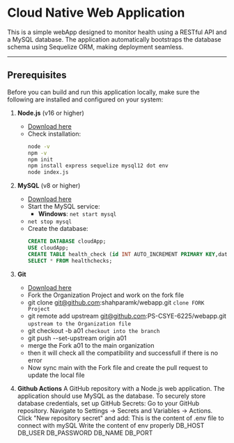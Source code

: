 # Cloud Native Web Application

This is a simple  webApp designed to monitor health using a RESTful API and a MySQL database. The application automatically bootstraps the database schema using Sequelize ORM, making deployment seamless.

---

## Prerequisites

Before you can build and run this application locally, make sure the following are installed and configured on your system:

1. **Node.js** (v16 or higher)
   - [Download here](https://nodejs.org/)
   - Check installation:
     ```bash
     node -v
     npm -v
     npm init 
     npm install express sequelize mysql12 dot env 
     node index.js 
     ```

2. **MySQL** (v8 or higher)
   - [Download here](https://dev.mysql.com/downloads/installer/)
   - Start the MySQL service:
     - **Windows**: `net start mysql`
   - `net stop mysql` 
   - Create the database:
     ```sql
     CREATE DATABASE cloudApp;
     USE cloudApp;
     CREATE TABLE health_check (id INT AUTO_INCREMENT PRIMARY KEY,datetime DATETIME NOT NULL DEFAULT CURRENT_TIMESTAMP);
     SELECT * FROM healthchecks;
     ```

3. **Git**
   - [Download here](https://git-scm.com/)
   - Fork the Organization Project and work on the fork file 
   - git clone git@github.com:shahparamk/webapp.git `clone FORK Project`
   - git remote add upstream git@github.com:PS-CSYE-6225/webapp.git `upstream to the Organization file`
   - git checkout -b a01 `checkout into the branch` 
   - git push --set-upstream origin a01
   - merge the Fork a01 to the main organization 
   - then it will check all the compatibility and successfull if there is no error 
   - Now sync main with the Fork file and create the pull request to update the local file
  
  4. **Github Actions**
   A GitHub repository with a Node.js web application.
   The application should use MySQL as the database.
   To securely store database credentials, set up GitHub Secrets:
   Go to your GitHub repository.
   Navigate to Settings → Secrets and Variables → Actions.
   Click "New repository secret" and add:
   This is the content of .env file to connect with mySQL
   Write the content of env properly
   DB_HOST
   DB_USER
   DB_PASSWORD
   DB_NAME
   DB_PORT

